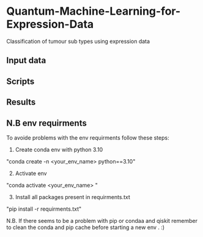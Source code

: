 # Quantum-Machine-Learning-for-Expression-Data
Classification of tumour sub types using  expression data
## Input data
## Scripts
## Results
## N.B env requirments
To avoide problems with the env requirments follow these steps:

1. Create conda env with python 3.10

"conda create -n <your_env_name> python==3.10"

2. Activate env

"conda activate <your_env_name> "

3. Install all packages present in requirments.txt

"pip install -r requirments.txt"

N.B.
If there seems to be a problem with pip or condaa and qiskit remember to clean the conda and pip cache before starting  a new env .
:)


